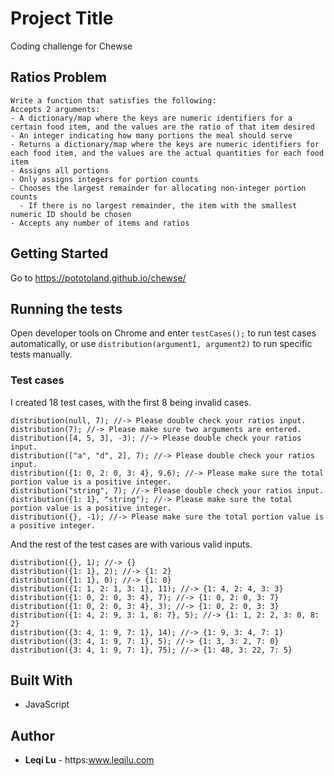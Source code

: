 # Project Title

Coding challenge for Chewse

## Ratios Problem

```
Write a function that satisfies the following:
Accepts 2 arguments:
- A dictionary/map where the keys are numeric identifiers for a certain food item, and the values are the ratio of that item desired
- An integer indicating how many portions the meal should serve
- Returns a dictionary/map where the keys are numeric identifiers for each food item, and the values are the actual quantities for each food item
- Assigns all portions
- Only assigns integers for portion counts
- Chooses the largest remainder for allocating non-integer portion counts
  - If there is no largest remainder, the item with the smallest numeric ID should be chosen
- Accepts any number of items and ratios
```

## Getting Started

Go to https://pototoland.github.io/chewse/

## Running the tests

Open developer tools on Chrome and enter ```testCases();``` to run test cases automatically,
or use ```distribution(argument1, argument2)``` to run specific tests manually.

### Test cases

I created 18 test cases, with the first 8 being invalid cases.

```
distribution(null, 7); //-> Please double check your ratios input.
distribution(7); //-> Please make sure two arguments are entered.
distribution([4, 5, 3], -3); //-> Please double check your ratios input.
distribution(["a", "d", 2], 7); //-> Please double check your ratios input.
distribution({1: 0, 2: 0, 3: 4}, 9.6); //-> Please make sure the total portion value is a positive integer.
distribution("string", 7); //-> Please double check your ratios input.
distribution({1: 1}, "string"); //-> Please make sure the total portion value is a positive integer.
distribution({}, -1); //-> Please make sure the total portion value is a positive integer.

```

And the rest of the test cases are with various valid inputs.

```
distribution({}, 1); //-> {}
distribution({1: 1}, 2); //-> {1: 2}
distribution({1: 1}, 0); //-> {1: 0}
distribution({1: 1, 2: 1, 3: 1}, 11); //-> {1: 4, 2: 4, 3: 3}
distribution({1: 0, 2: 0, 3: 4}, 7); //-> {1: 0, 2: 0, 3: 7}
distribution({1: 0, 2: 0, 3: 4}, 3); //-> {1: 0, 2: 0, 3: 3}
distribution({1: 4, 2: 9, 3: 1, 8: 7}, 5); //-> {1: 1, 2: 2, 3: 0, 8: 2}
distribution({3: 4, 1: 9, 7: 1}, 14); //-> {1: 9, 3: 4, 7: 1}
distribution({3: 4, 1: 9, 7: 1}, 5); //-> {1: 3, 3: 2, 7: 0}
distribution({3: 4, 1: 9, 7: 1}, 75); //-> {1: 48, 3: 22, 7: 5}
```

## Built With

* JavaScript

## Author

* **Leqi Lu** - https:www.leqilu.com
